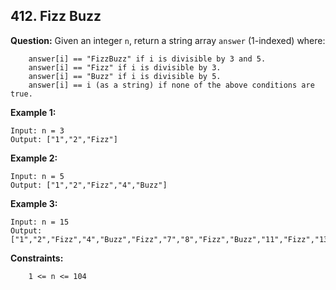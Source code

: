## 412. Fizz Buzz 

**Question:**
Given an integer `n`, return a string array `answer` (1-indexed) where:
```
    answer[i] == "FizzBuzz" if i is divisible by 3 and 5.
    answer[i] == "Fizz" if i is divisible by 3.
    answer[i] == "Buzz" if i is divisible by 5.
    answer[i] == i (as a string) if none of the above conditions are true.
```
 

**Example 1:**
~~~
Input: n = 3
Output: ["1","2","Fizz"]
~~~

**Example 2:**
~~~
Input: n = 5
Output: ["1","2","Fizz","4","Buzz"]
~~~

**Example 3:**
~~~
Input: n = 15
Output: ["1","2","Fizz","4","Buzz","Fizz","7","8","Fizz","Buzz","11","Fizz","13","14","FizzBuzz"]
~~~
 

**Constraints:**
~~~
    1 <= n <= 104
~~~